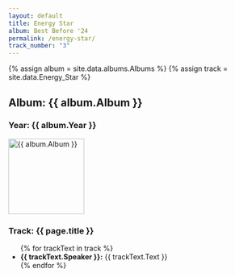```yaml
---
layout: default
title: Energy Star
album: Best Before '24
permalink: /energy-star/
track_number: "3"
---
```


{% assign album = site.data.albums.Albums %}
{% assign track = site.data.Energy_Star %}

<h2>Album: {{ album.Album }}</h2>
<h3>Year: {{ album.Year }}</h3>
<p><img src="/assets/png/{{ album.Album_Picture }}" alt="{{ album.Album }}" width="150" height="150"></p>

<h3>Track: {{ page.title }}</h3>
<ul>
  {% for trackText in track %}
    <li>
      <strong>{{ trackText.Speaker }}:</strong> {{ trackText.Text }}
      <br>
    </li>
  {% endfor %}
</ul>
